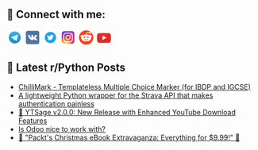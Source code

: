 ## 🔎 Connect with me:
[<img src="https://github.com/bullbesh/bullbesh/blob/main/images/Telegram.png" width="32" height="32" />](https://t.me/bullbesh)
[<img src="https://github.com/bullbesh/bullbesh/blob/main/images/VK.png" width="32" height="32" />](https://vk.com/bullbesh)
[<img src="https://github.com/bullbesh/bullbesh/blob/main/images/Twitter.png" width="32" height="32" />](https://twitter.com/bullbesh1)
[<img src="https://github.com/bullbesh/bullbesh/blob/main/images/Instagram.png" width="32" height="32" />](https://www.instagram.com/bullbesh)
[<img src="https://github.com/bullbesh/bullbesh/blob/main/images/Reddit.png" width="32" height="32" />](https://www.reddit.com/user/bullbesh)
[<img src="https://github.com/bullbesh/bullbesh/blob/main/images/YouTube.png" width="32" height="32" />](https://www.youtube.com/channel/UCtfjRs6uzgq5mfm8S06WTcg)

## 📕 Latest r/Python Posts
<!-- BLOG-POST-LIST:START -->
- [ChilliMark - Templateless Multiple Choice Marker &lpar;for IBDP and IGCSE&rpar;](https://www.reddit.com/r/Python/comments/1hmlym3/chillimark_templateless_multiple_choice_marker/)
- [A lightweight Python wrapper for the Strava API that makes authentication painless](https://www.reddit.com/r/Python/comments/1hmlsys/a_lightweight_python_wrapper_for_the_strava_api/)
- [🎄 YTSage v2.0.0: New Release with Enhanced YouTube Download Features](https://www.reddit.com/r/Python/comments/1hmlagu/ytsage_v200_new_release_with_enhanced_youtube/)
- [Is Odoo nice to work with?](https://www.reddit.com/r/Python/comments/1hmkoe7/is_odoo_nice_to_work_with/)
- [🎄 &quot;Packt&#39;s Christmas eBook Extravaganza: Everything for $9.99!&quot; 🎄](https://www.reddit.com/r/Python/comments/1hmjto6/packts_christmas_ebook_extravaganza_everything/)
<!-- BLOG-POST-LIST:END -->
